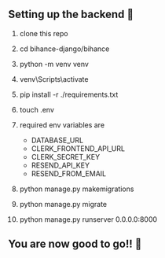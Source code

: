 ## Setting up the backend 🤩
1. clone this repo
2. cd bihance-django/bihance
3. python -m venv venv
4. venv\Scripts\activate
5. pip install -r ./requirements.txt
6. touch .env
7. required env variables are 
   - DATABASE_URL
   - CLERK_FRONTEND_API_URL
   - CLERK_SECRET_KEY
   - RESEND_API_KEY
   - RESEND_FROM_EMAIL

8. python manage.py makemigrations
9. python manage.py migrate
10. python manage.py runserver 0.0.0.0:8000

## You are now good to go!! 🥵
